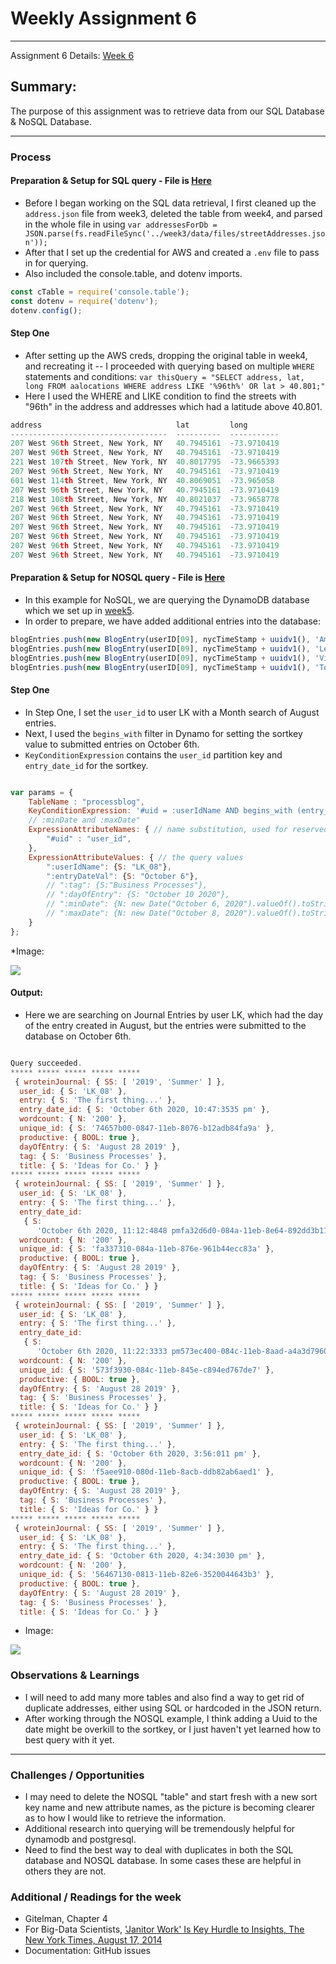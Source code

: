 # Weekly Assignment 6 
---

Assignment 6 Details: [Week 6](https://github.com/leeallennyc/data-structures-fall-2020/blob/master/week6/week6_assignment.md) 

## Summary:
The purpose of this assignment was to retrieve data from our SQL Database & NoSQL Database.

--- 

### Process

#### Preparation & Setup for SQL query - File is [Here](https://github.com/leeallennyc/data-structures-fall-2020/blob/master/week6/wa06_SQL.js)
* Before I began working on the SQL data retrieval, I first cleaned up the `address.json` file from week3, deleted the table from week4, and parsed in the whole file in using `var addressesForDb = JSON.parse(fs.readFileSync('../week3/data/files/streetAddresses.json'));`
* After that I set up the credential for AWS and created a `.env` file to pass in for querying.
* Also included the console.table, and dotenv imports. 
```js
const cTable = require('console.table');
const dotenv = require('dotenv');
dotenv.config();
```
#### Step One
* After setting up the AWS creds, dropping the original table in week4, and recreating it -- I proceeded with querying based on multiple `WHERE` statements and conditions:
`var thisQuery = "SELECT address, lat, long FROM aalocations WHERE address LIKE '%96th%' OR lat > 40.801;"`
* Here I used the WHERE and LIKE condition to find the streets with "96th" in the address and addresses which had a latitude above 40.801.

```js
address                              lat         long       
-----------------------------------  ----------  -----------
207 West 96th Street, New York, NY   40.7945161  -73.9710419
207 West 96th Street, New York, NY   40.7945161  -73.9710419
221 West 107th Street, New York, NY  40.8017795  -73.9665393
207 West 96th Street, New York, NY   40.7945161  -73.9710419
601 West 114th Street, New York, NY  40.8069051  -73.965058 
207 West 96th Street, New York, NY   40.7945161  -73.9710419
218 West 108th Street, New York, NY  40.8021037  -73.9658778
207 West 96th Street, New York, NY   40.7945161  -73.9710419
207 West 96th Street, New York, NY   40.7945161  -73.9710419
207 West 96th Street, New York, NY   40.7945161  -73.9710419
207 West 96th Street, New York, NY   40.7945161  -73.9710419
207 West 96th Street, New York, NY   40.7945161  -73.9710419
207 West 96th Street, New York, NY   40.7945161  -73.9710419
```

#### Preparation & Setup for NOSQL query -  File is [Here](https://github.com/leeallennyc/data-structures-fall-2020/blob/master/week6/wa06_NOSQL.js)
* In this example for NoSQL, we are querying the DynamoDB database which we set up in [week5](https://github.com/leeallennyc/data-structures-fall-2020/tree/master/week5).
* In order to prepare, we have added additional entries into the database:

```js
blogEntries.push(new BlogEntry(userID[09], nycTimeStamp + uuidv1(), 'Amsterdam Art Show.', 'Art Exhibitions', 'October 10 2020','GEM-Z Exhibition...', 300, uuidv1(), true, ["Spring", "2021"]));
blogEntries.push(new BlogEntry(userID[09], nycTimeStamp + uuidv1(), 'Lenses', 'Business Processes', 'October 8 2020','Putting Mineral Glasses Lenses...', 340, uuidv1(), true, ["Winter", "2020"]));
blogEntries.push(new BlogEntry(userID[09], nycTimeStamp + uuidv1(), 'Vision Series', 'Self-Development', 'October 5 2020', 'Wrapping up the Vision Series', 500, uuidv1(), true, ["Winter", "2020"]));
blogEntries.push(new BlogEntry(userID[09], nycTimeStamp + uuidv1(), 'Tomoe River FP','Product Development', 'October 11 2020', 'Dear Ms.Chensa, ...', 500, uuidv1(), true, ["Spring", "2021"]));
```

#### Step One
* In Step One, I set the `user_id` to user LK with a Month search of August entries.
* Next, I used the `begins_with` filter in Dynamo for setting the sortkey value to submitted entries on October 6th.
* `KeyConditionExpression` contains the `user_id` partition key and `entry_date_id` for the sortkey. 

```js

var params = {
    TableName : "processblog",
    KeyConditionExpression: '#uid = :userIdName AND begins_with (entry_date_id, :entryDateVal)',
    // :minDate and :maxDate"
    ExpressionAttributeNames: { // name substitution, used for reserved words in DynamoDB
        "#uid" : "user_id",
    },
    ExpressionAttributeValues: { // the query values
        ":userIdName": {S: "LK_08"},
        ":entryDateVal": {S: "October 6"},
        // ":tag": {S:"Business Processes"},
        // ":dayOfEntry": {S: "October 10 2020"},
        // ":minDate": {N: new Date("October 6, 2020").valueOf().toString()},
        // ":maxDate": {N: new Date("October 8, 2020").valueOf().toString()}
    }
};

```

*Image:

<img src = "https://github.com/leeallennyc/data-structures-fall-2020/tree/master/week6/images/SQL_query.png">


#### Output: 

* Here we are searching on Journal Entries by user LK, which had the day of the entry created in August, but the entries were submitted to the database on October 6th.
 
```js

Query succeeded.
***** ***** ***** ***** ***** 
 { wroteinJournal: { SS: [ '2019', 'Summer' ] },
  user_id: { S: 'LK_08' },
  entry: { S: 'The first thing...' },
  entry_date_id: { S: 'October 6th 2020, 10:47:3535 pm' },
  wordcount: { N: '200' },
  unique_id: { S: '74657b00-0847-11eb-8076-b12adb84fa9a' },
  productive: { BOOL: true },
  dayOfEntry: { S: 'August 28 2019' },
  tag: { S: 'Business Processes' },
  title: { S: 'Ideas for Co.' } }
***** ***** ***** ***** ***** 
 { wroteinJournal: { SS: [ '2019', 'Summer' ] },
  user_id: { S: 'LK_08' },
  entry: { S: 'The first thing...' },
  entry_date_id:
   { S:
      'October 6th 2020, 11:12:4848 pmfa32d6d0-084a-11eb-8e64-892dd3b11d02' },
  wordcount: { N: '200' },
  unique_id: { S: 'fa337310-084a-11eb-876e-961b44ecc83a' },
  productive: { BOOL: true },
  dayOfEntry: { S: 'August 28 2019' },
  tag: { S: 'Business Processes' },
  title: { S: 'Ideas for Co.' } }
***** ***** ***** ***** ***** 
 { wroteinJournal: { SS: [ '2019', 'Summer' ] },
  user_id: { S: 'LK_08' },
  entry: { S: 'The first thing...' },
  entry_date_id:
   { S:
      'October 6th 2020, 11:22:3333 pm573ec400-084c-11eb-8aad-a4a3d79603e8' },
  wordcount: { N: '200' },
  unique_id: { S: '573f3930-084c-11eb-845e-c894ed767de7' },
  productive: { BOOL: true },
  dayOfEntry: { S: 'August 28 2019' },
  tag: { S: 'Business Processes' },
  title: { S: 'Ideas for Co.' } }
***** ***** ***** ***** ***** 
 { wroteinJournal: { SS: [ '2019', 'Summer' ] },
  user_id: { S: 'LK_08' },
  entry: { S: 'The first thing...' },
  entry_date_id: { S: 'October 6th 2020, 3:56:011 pm' },
  wordcount: { N: '200' },
  unique_id: { S: 'f5aee910-080d-11eb-8acb-ddb82ab6aed1' },
  productive: { BOOL: true },
  dayOfEntry: { S: 'August 28 2019' },
  tag: { S: 'Business Processes' },
  title: { S: 'Ideas for Co.' } }
***** ***** ***** ***** ***** 
 { wroteinJournal: { SS: [ '2019', 'Summer' ] },
  user_id: { S: 'LK_08' },
  entry: { S: 'The first thing...' },
  entry_date_id: { S: 'October 6th 2020, 4:34:3030 pm' },
  wordcount: { N: '200' },
  unique_id: { S: '56467130-0813-11eb-82e6-3520044643b3' },
  productive: { BOOL: true },
  dayOfEntry: { S: 'August 28 2019' },
  tag: { S: 'Business Processes' },
  title: { S: 'Ideas for Co.' } }

```
* Image:

<img src = "https://github.com/leeallennyc/data-structures-fall-2020/tree/master/week6/images/NOSQL_query.png">


### Observations & Learnings
* I will need to add many more tables and also find a way to get rid of duplicate addresses, either using SQL or hardcoded in the JSON return.
* After working through the NOSQL example, I think adding a Uuid to the date might be overkill to the sortkey, or I just haven't yet learned how to best query with it yet. 

---
### Challenges / Opportunities
* I may need to delete the NOSQL "table" and start fresh with a new sort key name and new attribute names, as the picture is becoming clearer as to how I would like to retrieve the information.
* Additional research into querying will be tremendously helpful for dynamodb and postgresql.
* Need to find the best way to deal with duplicates in both the SQL database and NOSQL database. In some cases these are helpful in others they are not. 

### Additional / Readings for the week
* Gitelman, Chapter 4
* For Big-Data Scientists, ['Janitor Work' Is Key Hurdle to Insights, The New York Times, August 17, 2014](https://www.nytimes.com/2014/08/18/technology/for-big-data-scientists-hurdle-to-insights-is-janitor-work.html?smid=pl-share)
* Documentation: GitHub issues
